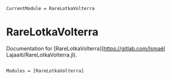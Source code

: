 ```@meta
CurrentModule = RareLotkaVolterra
```

# RareLotkaVolterra

Documentation for [RareLotkaVolterra](https://gitlab.com/Ismaël Lajaaiti/RareLotkaVolterra.jl).

```@index
```

```@autodocs
Modules = [RareLotkaVolterra]
```
